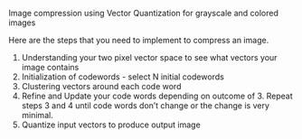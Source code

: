 
Image compression using Vector Quantization for grayscale and colored images

Here are the steps that you need to implement to compress an image.
1.	Understanding your two pixel vector space to see what vectors your image contains
2.	Initialization of codewords - select N initial codewords
3.	Clustering vectors around each code word 
4.	Refine and Update your code words depending on outcome of 3.
Repeat steps 3 and 4 until code words don’t change or the change is very minimal.
5.	Quantize input vectors to produce output image

